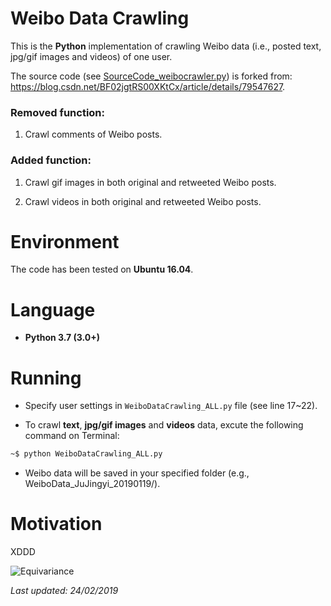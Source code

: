 # Weibo Data Crawling

This is the **Python** implementation of crawling Weibo data (i.e., posted text, jpg/gif images and videos) of one user.

The source code (see [SourceCode_weibocrawler.py](https://github.com/HeZhang1994/weibo-data-crawling/blob/master/SourceCode_weibocrawler.py)) is forked from: https://blog.csdn.net/BF02jgtRS00XKtCx/article/details/79547627.

### Removed function: 

1. Crawl comments of Weibo posts.

### Added function: 

1. Crawl gif images in both original and retweeted Weibo posts.

2. Crawl videos in both original and retweeted Weibo posts.

# Environment

The code has been tested on **Ubuntu 16.04**.

# Language

* __Python 3.7 (3.0+)__

# Running

* Specify user settings in ```WeiboDataCrawling_ALL.py``` file (see line 17~22).

* To crawl **text**, **jpg/gif images** and **videos** data, excute the following command on Terminal:
```bash
~$ python WeiboDataCrawling_ALL.py
```
* Weibo data will be saved in your specified folder (e.g., WeiboData_JuJingyi_20190119/).

# Motivation

XDDD

![Equivariance](https://github.com/HeZhang1994/weibo-data-crawling/blob/master/JuJingyi.jpg)

<i>Last updated: 24/02/2019</i>

